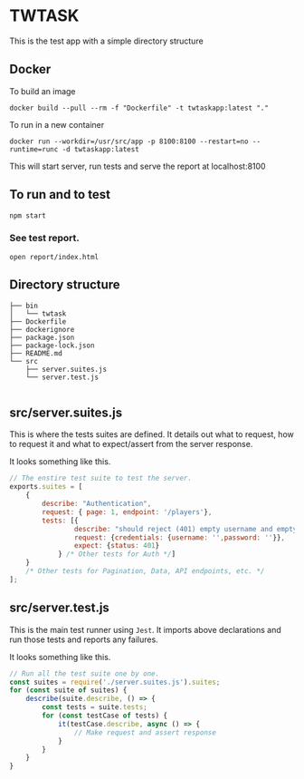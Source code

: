 # TWTASK

This is the test app with a simple directory structure

## Docker

To build an image

```shell
docker build --pull --rm -f "Dockerfile" -t twtaskapp:latest "." 
```

To run in a new container
```shell
docker run --workdir=/usr/src/app -p 8100:8100 --restart=no --runtime=runc -d twtaskapp:latest
```

This will start server, run tests and serve the report at localhost:8100

## To run and to test

```shell
npm start
```

### See test report.

```shell
open report/index.html
```


## Directory structure

```shell
├── bin
│   └── twtask
├── Dockerfile
├── dockerignore
├── package.json
├── package-lock.json
├── README.md
└── src
    ├── server.suites.js
    └── server.test.js


```
## src/server.suites.js

This is where the tests suites are defined. It details out what to request, how to request it and what to expect/assert from the server response.

It looks something like this.

```js
// The enstire test suite to test the server.
exports.suites = [
    {
        describe: "Authentication",
        request: { page: 1, endpoint: '/players'},
        tests: [{
                describe: "should reject (401) empty username and empty password",
                request: {credentials: {username: '',password: ''}},
                expect: {status: 401}
            } /* Other tests for Auth */]
    }
    /* Other tests for Pagination, Data, API endpoints, etc. */
];
```

## src/server.test.js

This is the main test runner using `Jest`. It imports above declarations and run those tests and reports any failures.

It looks something like this.

```js
// Run all the test suite one by one.
const suites = require('./server.suites.js').suites;
for (const suite of suites) {
	describe(suite.describe, () => {
		const tests = suite.tests;
		for (const testCase of tests) {
			it(testCase.describe, async () => {
                // Make request and assert response
            }
        }
    }
}
```